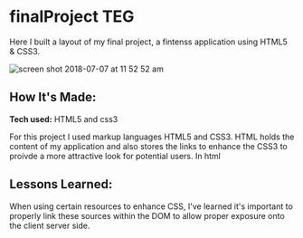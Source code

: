 # finalProject TEG
Here I built a layout of my final project, a fintenss application using HTML5 & CSS3.

![screen shot 2018-07-07 at 11 52 52 am](https://user-images.githubusercontent.com/39247861/42412548-73821bec-81dc-11e8-8a50-bd3b4866d53c.png)

## How It's Made:

**Tech used:** HTML5 and css3

For this project I used markup languages HTML5 and CSS3. HTML holds the content of my application and also stores the links to enhance the CSS3 to proivde a more attractive look for potential users.
In html 

## Lessons Learned:

When using certain resources to enhance CSS, I've learned it's important to properly link these sources within the DOM to allow proper exposure onto the client server side. 

